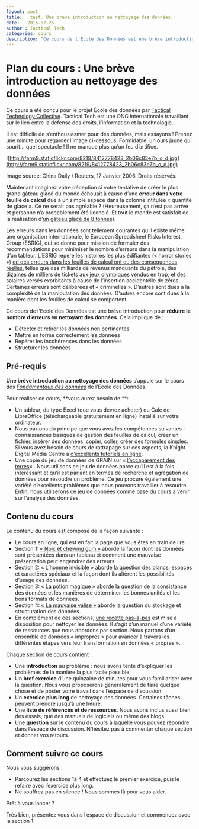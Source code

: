 ```yaml
---
layout: post
title:   test. Une brève introduction au nettoyage des données.
date:   2015-07-26
author : Tactical Tech
categories: cours
description: "Ce cours de l’Ecole des Données est une brève introduction au nettoyage des données pour réduire les erreurs. Il a été conçu par Tactical Technology Collective et offre un aperçu clair des erreurs qu’on peut trouver dans les feuilles de calcul, tout en donnant les méthodes pour les corriger (si nécessaire). Si vous voulez savoir pourquoi il est important de nettoyer des données et apprendre comment le faire, ce cours est pour vous."
---
```


# Plan du cours : Une brève introduction au nettoyage des données

Ce cours a été conçu pour le projet École des données par [Tactical Technology Collective](http://tacticaltech.org/). Tactical Tech est une ONG internationale travaillant sur le lien entre la défense des droits, l’information et la technologie.

Il est difficile de s’enthousiasmer pour des données, mais essayons ! Prenez une minute pour regarder l’image ci-dessous. Formidable, un ours jaune qui sourit… quel spectacle ! Il ne manque plus qu’un feu d’artifice.

![http://farm9.staticflickr.com/8219/8412778423_2b06c83e7b_o_d.jpg](http://farm9.staticflickr.com/8219/8412778423_2b06c83e7b_o_d.jpg)

Image source: China Daily / Reuters, 17 Janvier 2006. Droits réservés.

Maintenant imaginez votre déception si votre tentative de créer le plus grand gâteau glacé du monde échouait à cause d’une **erreur dans votre feuille de calcul** due à un simple espace dans la colonne intitulée « quantité de glace ». Ce ne serait pas agréable ? (Heureusement, ça n’est pas arrivé et personne n’a probablement été licencié. Et tout le monde est satisfait de la réalisation d’[un gâteau glacé de 8 tonnes](http://thelargest.net/ice-cream-cake)).

Les erreurs dans les données sont tellement courantes qu’il existe même une organisation internationale, le European Spreadsheet Risks Interest Group (ESRIG), qui se donne pour mission de formuler des recommandations pour minimiser le nombre d’erreurs dans la manipulation d’un tableur. L’ESRIG repère les histoires les plus édifiantes (« horror stories ») [où des erreurs dans les feuilles de calcul ont eu des conséquences réelles](http://www.eusprig.org/horror-stories.htm), telles que des milliards de revenus manquants du pétrole, des dizaines de milliers de tickets aux jeux olympiques vendus en trop, et des salaires versés exorbitants à cause de l’insertion accidentelle de zéros. Certaines erreurs sont délibérées et « criminelles ». D’autres sont dues à la complexité de la manipulation des données. D’autres encore sont dues à la manière dont les feuilles de calcul se comportent.

Ce cours de l’Ecole des Données est une brève introduction pour **réduire le nombre d’erreurs en nettoyant des données**. Cela implique de :

  * Détecter et retirer les données non pertinentes
  * Mettre en forme correctement les données
  * Repérer les incohérences dans les données
  * Structurer les données

## Pré-requis

**Une brève introduction au nettoyage des données** s’appuie sur le cours des [_Fondamentaux des données_](http://ecoledesdonnees.org/handbook/cours/) de l’Ecole des Données.

Pour réaliser ce cours, **vous aurez besoin de **:

  * Un tableur, du type Excel (que vous devrez acheter) ou Calc de LibreOffice (téléchargeable gratuitement en ligne) installé sur votre ordinateur.
  * Nous partons du principe que vous avez les compétences suivantes : connaissances basiques de gestion des feuilles de calcul, créer un fichier, insérer des données, copier, coller, créer des formules simples. Si vous avez besoin de cours de rattrapage sur ces aspects, la Knight Digital Media Centre a [d’excellents tutoriels en ligne](http://multimedia.journalism.berkeley.edu/tutorials/spreadsheets/).
  * Une copie du jeu de données de GRAIN sur « [l’accaparement des terres](http://datahub.io/dataset/grain-landgrab-data)« . Nous utilisons ce jeu de données parce qu’il est à la fois intéressant et qu’il est parlant en termes de recherche et agrégation de données pour résoudre un problème. Ce jeu procure également une variété d’excellents problèmes que nous pouvons travailler à résoudre. Enfin, nous utiliserons ce jeu de données comme base du cours à venir sur l’analyse des données.

## Contenu du cours

Le contenu du cours est composé de la façon suivante :

  * Le cours en ligne, qui est en fait la page que vous êtes en train de lire.
  * Section 1: [« Noix et chewing gum »](https://ecoledesdonnees.org/handbook/cours/nettoyage-des-donnees-noix-et-gum/) aborde la façon dont les données sont présentées dans un tableau et comment une mauvaise présentation peut engendrer des erreurs.
  * Section 2: [« L’homme invisible »](https://ecoledesdonnees.org/handbook/cours/nettoyage-des-donnees-homme-invisible/) aborde la question des blancs, espaces et caractères spéciaux et la façon dont ils altèrent les possibilités d’usage des données.
  * Section 3: [« La potion magique »](https://ecoledesdonnees.org/handbook/cours/nettoyage-des-donnees-potion-magique/) aborde la question de la consistance des données et les manières de déterminer les bonnes unités et les bons formats de données.
  * Section 4: [« La mauvaise valise »](https://ecoledesdonnees.org/handbook/cours/nettoyage-des-donnees-mauvaise-valise/) aborde la question du stockage et structuration des données.
  * En complément de ces sections, [une recette pas-à-pas](https://ecoledesdonnees.org/handbook/recipes/cleaning-data-with-spreadsheets/) est mise à disposition pour nettoyer les données. Il s’agit d’un manuel d’une variété de ressources que nous abordons par section. Nous partons d’un ensemble de données « impropres » pour avancer à travers les différentes étapes vers leur transformation en données « propres ».

Chaque section de cours contient :

  * Une **introduction** au problème : nous avons tenté d’expliquer les problèmes de la manière la plus facile possible.
  * Un **bref exercice** d’une quinzaine de minutes pour vous familiariser avec la question. Nous vous proposerons généralement de faire quelque chose et de poster votre travail dans l’espace de discussion.
  * Un **exercice plus long** de nettoyage des données. Certaines tâches peuvent prendre jusqu’à une heure.
  * Une **liste de références et de ressources**. Nous avons inclus aussi bien des essais, que des manuels de logiciels ou même des blogs.
  * Une **question** sur le contenu du cours à laquelle vous pouvez répondre dans l’espace de discussion. N’hésitez pas à commenter chaque section et donner vos retours.

## Comment suivre ce cours

Nous vous suggérons :

  * Parcourez les sections 1à 4 et effectuez le premier exercice, puis le refaire avec l’exercice plus long.
  * Ne souffrez pas en silence ! Nous sommes là pour vous aider.

Prêt à vous lancer ?

Très bien, présentez vous dans l’espace de discussion et commencez avec la section 1.

  
